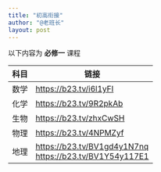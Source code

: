 ```yaml
---
title: "初高衔接"
author: "@老班长"
layout: post
---
```


以下内容为 **必修一** 课程

|科目|链接|
|-|-|
|数学| https://b23.tv/i6l1yFI|
|化学| https://b23.tv/9R2pkAb|
|生物| https://b23.tv/zhxCwSH|
|物理| https://b23.tv/4NPMZyf|
|地理| https://b23.tv/BV1gd4y1N7nq <br> https://b23.tv/BV1Y54y117E1|